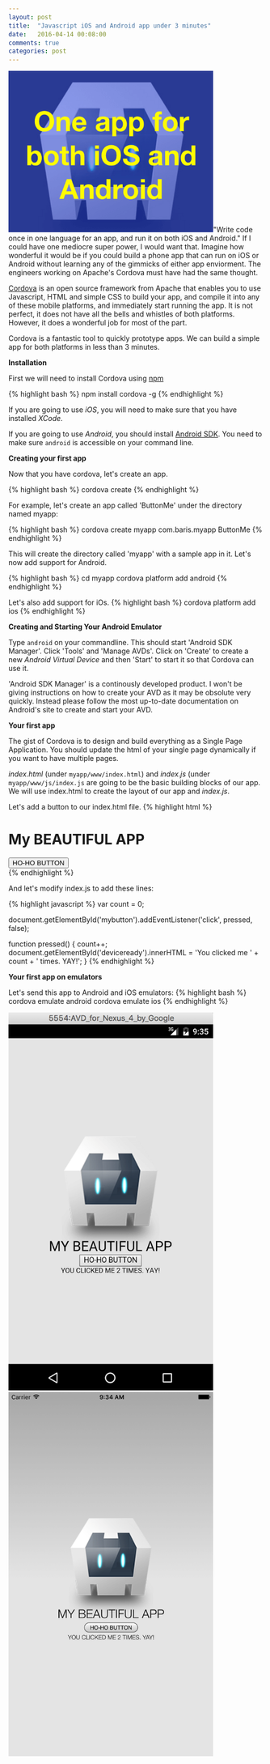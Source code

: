 ```yaml
---
layout: post
title:  "Javascript iOS and Android app under 3 minutes"
date:   2016-04-14 00:08:00
comments: true
categories: post
---
```

<span class="leftImage imgDiv"><img alt="The reason" src="/assets/cordova/00_intro.png" width="405/"></span>"Write code once in one language for an app, and run it on both iOS and Android." If I could have one mediocre super power, I would want that. Imagine how wonderful it would be if you could build a phone app that can run on iOS or Android without learning any of the gimmicks of either app enviorment. The engineers working on Apache's Cordova must have had the same thought.


[Cordova](cordova.apache.org) is an open source framework from Apache that enables you to use Javascript, HTML and simple CSS to build your app, and compile it into any of these mobile platforms, and immediately start running the app. It is not perfect, it does not have all the bells and whistles of both platforms. However, it does a wonderful job for most of the part. 

Cordova is a fantastic tool to quickly prototype apps. We can build a simple app for both platforms in less than 3 minutes. 
<!--more-->

**Installation**

First we will need to install Cordova using [npm](http://npmjs.com)

{% highlight bash %}
npm install cordova -g
{% endhighlight %}

If you are going to use *iOS*, you will need to make sure that you have installed *XCode*.

If you are going to use *Android*, you should install [Android SDK](http://www.google.com/search?q=andorid+sdk). You need to make sure `android` is accessible on your command line.

**Creating your first app**

Now that you have cordova, let's create an app. 


{% highlight bash %}
 cordova create <name-of-the-app-directory> <reverse-com-name> <app-name>
{% endhighlight %}

For example, let's create an app called 'ButtonMe' under the directory named myapp:

{% highlight bash %}
 cordova create myapp com.baris.myapp ButtonMe
{% endhighlight %}

This will create the directory called 'myapp' with a sample app in it. Let's now add support for Android.

{% highlight bash %}
 cd myapp
 cordova platform add android
{% endhighlight %}

Let's also add support for iOs.
{% highlight bash %}
 cordova platform add ios
{% endhighlight %}

**Creating and Starting Your Android Emulator**

Type `android` on your commandline. This should start 'Android SDK Manager'. Click 'Tools' and 'Manage AVDs'. Click on 'Create' to create a new *Android Virtual Device* and then 'Start' to start it so that Cordova can use it.

'Android SDK Manager' is a continously developed product. I won't be giving instructions on how to create your AVD as it may be obsolute very quickly. Instead please follow the most up-to-date documentation on Android's site to create and start your AVD.

**Your first app**

The gist of Cordova is to design and build everything as a Single Page Application. You should update the html of your single page dynamically if you want to have multiple pages. 

*index.html* (under `myapp/www/index.html`) and *index.js* (under `myapp/www/js/index.js`  are going to be the basic building blocks of our app. We will use index.html to create the layout of our app and *index.js*.  

Let's add a button to our index.html file. 
{% highlight html %}
<div class="app">
  <h1>My BEAUTIFUL APP</h1>
  <button id="mybutton"> HO-HO BUTTON</button>
  <div id="deviceready"></div>
</div>
{% endhighlight %}

And let's modify index.js to add these lines:

{% highlight javascript %}
var count = 0;

document.getElementById('mybutton').addEventListener('click', pressed, false);

function pressed() {
    count++;
    document.getElementById('deviceready').innerHTML = 'You clicked me ' + count + ' times. YAY!';
}
{% endhighlight %}


**Your first app on emulators**

Let's send this app to Android and iOS emulators:
{% highlight bash %}
 cordova emulate android
 cordova emulate ios
{% endhighlight %}
<div class="outerDiv">

<div class="imgDiv"><img alt="The reason" src="/assets/cordova/01_android.png" width="405/"></div>

<div class="imgDiv"><img alt="The reason" src="/assets/cordova/02_iphone.png" width="405/"></div>
</div>

